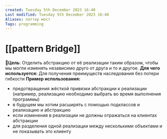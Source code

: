 ```yaml
---
created: Tuesday 5th December 2023 16:40
Last modified: Tuesday 5th December 2023 16:40
Aliases: паттер мост
Tags: programming
---
```


# [[pattern Bridge]]

📌**Цель**: Отделить абстракцию от её реализации таким образом, чтобы мы могли изменять независимо друго от друга и то и другое.
**Для чего используется:** Для получения преимуществ наследования без потери гибкости
**Пример использования:** 
- предотвращения жёсткой привязки абстракции к реализации (например, реализацию необходимо выбрать во время выполнения программы)
- в будущем мы хотим расширять с помощью подклассов и реализацию и абстракцию
- если изменения в реализации не должны отражаться на клиентах абстракции
- для разделения одной реализации между несколькими объектами и не показывать это клиенту



